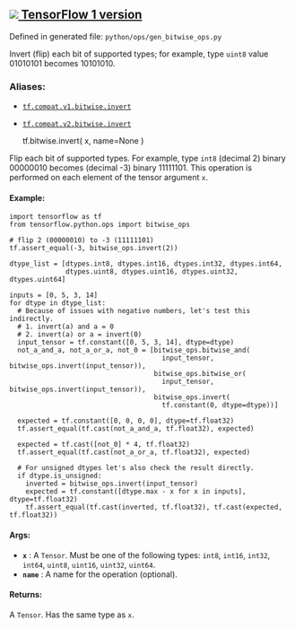 [ ![](https://tensorflow.google.cn/images/tf_logo_32px.png) TensorFlow 1
version](/versions/r1.15/api_docs/python/tf/bitwise/invert)  
---  
  
Defined in generated file: `python/ops/gen_bitwise_ops.py`

Invert (flip) each bit of supported types; for example, type `uint8` value
01010101 becomes 10101010.

### Aliases:

  * [`tf.compat.v1.bitwise.invert`](/api_docs/python/tf/bitwise/invert)
  * [`tf.compat.v2.bitwise.invert`](/api_docs/python/tf/bitwise/invert)

    
    
    tf.bitwise.invert(
        x,
        name=None
    )
    

Flip each bit of supported types. For example, type `int8` (decimal 2) binary
00000010 becomes (decimal -3) binary 11111101. This operation is performed on
each element of the tensor argument `x`.

#### Example:

    
    
    import tensorflow as tf
    from tensorflow.python.ops import bitwise_ops
    
    # flip 2 (00000010) to -3 (11111101)
    tf.assert_equal(-3, bitwise_ops.invert(2))
    
    dtype_list = [dtypes.int8, dtypes.int16, dtypes.int32, dtypes.int64,
                  dtypes.uint8, dtypes.uint16, dtypes.uint32, dtypes.uint64]
    
    inputs = [0, 5, 3, 14]
    for dtype in dtype_list:
      # Because of issues with negative numbers, let's test this indirectly.
      # 1. invert(a) and a = 0
      # 2. invert(a) or a = invert(0)
      input_tensor = tf.constant([0, 5, 3, 14], dtype=dtype)
      not_a_and_a, not_a_or_a, not_0 = [bitwise_ops.bitwise_and(
                                          input_tensor, bitwise_ops.invert(input_tensor)),
                                        bitwise_ops.bitwise_or(
                                          input_tensor, bitwise_ops.invert(input_tensor)),
                                        bitwise_ops.invert(
                                          tf.constant(0, dtype=dtype))]
    
      expected = tf.constant([0, 0, 0, 0], dtype=tf.float32)
      tf.assert_equal(tf.cast(not_a_and_a, tf.float32), expected)
    
      expected = tf.cast([not_0] * 4, tf.float32)
      tf.assert_equal(tf.cast(not_a_or_a, tf.float32), expected)
    
      # For unsigned dtypes let's also check the result directly.
      if dtype.is_unsigned:
        inverted = bitwise_ops.invert(input_tensor)
        expected = tf.constant([dtype.max - x for x in inputs], dtype=tf.float32)
        tf.assert_equal(tf.cast(inverted, tf.float32), tf.cast(expected, tf.float32))
    

#### Args:

  * **`x`** : A `Tensor`. Must be one of the following types: `int8`, `int16`, `int32`, `int64`, `uint8`, `uint16`, `uint32`, `uint64`.
  * **`name`** : A name for the operation (optional).

#### Returns:

A `Tensor`. Has the same type as `x`.

